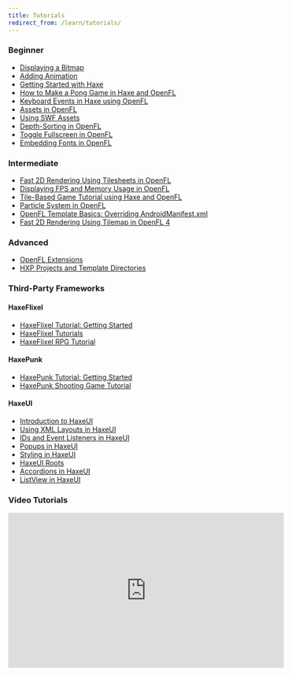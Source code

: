 ```yaml
---
title: Tutorials
redirect_from: /learn/tutorials/
---
```


<style>.glyphicon-new-window { color: #DDD; }</style>

### Beginner

 * [Displaying a Bitmap](/learn/tutorials/displaying-a-bitmap/)
 * [Adding Animation](/learn/tutorials/adding-animation/)
 * <span class="glyphicon glyphicon-new-window"></span> <a href="https://keyreal-code.github.io/haxecoder-tutorials/02_getting_started_with_haxe.html" target="_blank">Getting Started with Haxe</a>
 * <span class="glyphicon glyphicon-new-window"></span> <a href="https://keyreal-code.github.io/haxecoder-tutorials/07_how_to_make_a_pong_game_in_haxe_and_openfl_part_1.html" target="_blank">How to Make a Pong Game in Haxe and OpenFL</a>
 * <span class="glyphicon glyphicon-new-window"></span> <a href="https://keyreal-code.github.io/haxecoder-tutorials/12_keyboard_events_in_haxe_using_openfl.html" target="_blank">Keyboard Events in Haxe using OpenFL</a>
 * <span class="glyphicon glyphicon-new-window"></span> <a href="https://keyreal-code.github.io/haxecoder-tutorials/13_assets_in_openfl_embedding_images,_sounds_and_more.html" target="_blank">Assets in OpenFL</a>
 * [Using SWF Assets](/learn/tutorials/using-swf-assets/)
 * <span class="glyphicon glyphicon-new-window"></span> <a href="https://keyreal-code.github.io/haxecoder-tutorials/59_depth_sorting_in_openfl.html" target="_blank">Depth-Sorting in OpenFL</a>
 * <span class="glyphicon glyphicon-new-window"></span> <a href="https://keyreal-code.github.io/haxecoder-tutorials/60_toggle_fullscreen_in_openfl.html" target="_blank">Toggle Fullscreen in OpenFL</a>
 * <span class="glyphicon glyphicon-new-window"></span> <a href="https://keyreal-code.github.io/haxecoder-tutorials/62_embedding_fonts_in_openfl.html" target="_blank">Embedding Fonts in OpenFL</a>


### Intermediate

 * <span class="glyphicon glyphicon-new-window"></span> <a href="https://keyreal-code.github.io/haxecoder-tutorials/14_fast_2d_rendering_using_tilesheets_in_openfl.html" target="_blank">Fast 2D Rendering Using Tilesheets in OpenFL</a>
 * <span class="glyphicon glyphicon-new-window"></span> <a href="https://keyreal-code.github.io/haxecoder-tutorials/17_displaying_fps_and_memory_usage_using_openfl.html" target="_blank">Displaying FPS and Memory Usage in OpenFL</a>
 * <span class="glyphicon glyphicon-new-window"></span> <a href="https://keyreal-code.github.io/haxecoder-tutorials/18_tile_based_game_tutorial_using_haxe_and_openfl_part_1.html" target="_blank">Tile-Based Game Tutorial using Haxe and OpenFL</a>
 * <span class="glyphicon glyphicon-new-window"></span> <a href="https://keyreal-code.github.io/haxecoder-tutorials/61_particle_system_in_openfl_using_tilesheet.html" target="_blank">Particle System in OpenFL</a>
 * <span class="glyphicon glyphicon-new-window"></span> <a href="http://player03.com/2014/08/14/template-basics/" target="_blank">OpenFL Template Basics: Overriding AndroidManifest.xml</a>
 * <span class="glyphicon glyphicon-new-window"></span> <a href="https://keyreal-code.github.io/haxecoder-tutorials/73_fast_2d_rendering_using_tilemap_in_openfl_4.html" target="_blank">Fast 2D Rendering Using Tilemap in OpenFL 4</a>

 
### Advanced

 * <span class="glyphicon glyphicon-new-window"></span> <a href="http://player03.com/2014/08/09/openfl-extensions/" target="_blank">OpenFL Extensions</a>
 * <span class="glyphicon glyphicon-new-window"></span> <a href="http://player03.com/2014/08/24/hxp/" target="_blank">HXP Projects and Template Directories</a>


### Third-Party Frameworks

#### HaxeFlixel

 * <span class="glyphicon glyphicon-new-window"></span> <a href="https://keyreal-code.github.io/haxecoder-tutorials/37_haxeflixel_tutorial_getting_started.html" target="_blank">HaxeFlixel Tutorial: Getting Started</a>
 * <span class="glyphicon glyphicon-new-window"></span> <a href="http://haxeflixel.com/documentation/tutorials/" target="_blank">HaxeFlixel Tutorials</a>
 * <span class="glyphicon glyphicon-new-window"></span> <a href="https://keyreal-code.github.io/haxecoder-tutorials/38_haxeflixel_rpg_tutorial_part_1.html" target="_blank">HaxeFlixel RPG Tutorial</a>


#### HaxePunk

 * <span class="glyphicon glyphicon-new-window"></span> <a href="https://keyreal-code.github.io/haxecoder-tutorials/24_haxepunk_tutorial_getting_started.html" target="_blank">HaxePunk Tutorial: Getting Started</a>
 * <span class="glyphicon glyphicon-new-window"></span> <a href="https://keyreal-code.github.io/haxecoder-tutorials/25_haxepunk_shooting_game_tutorial_part_1.html" target="_blank">HaxePunk Shooting Game Tutorial</a>


#### HaxeUI

 * <span class="glyphicon glyphicon-new-window"></span> <a href="https://keyreal-code.github.io/haxecoder-tutorials/63_introduction_to_haxeui.html" target="_blank">Introduction to HaxeUI</a>
 * <span class="glyphicon glyphicon-new-window"></span> <a href="https://keyreal-code.github.io/haxecoder-tutorials/64_using_xml_layouts_in_haxeui.html" target="_blank">Using XML Layouts in HaxeUI</a>
 * <span class="glyphicon glyphicon-new-window"></span> <a href="https://keyreal-code.github.io/haxecoder-tutorials/65_ids_and_event_listeners_in_haxeui.html" target="_blank">IDs and Event Listeners in HaxeUI</a>
 * <span class="glyphicon glyphicon-new-window"></span> <a href="https://keyreal-code.github.io/haxecoder-tutorials/66_popups_in_haxeui.html" target="_blank">Popups in HaxeUI</a>
 * <span class="glyphicon glyphicon-new-window"></span> <a href="https://keyreal-code.github.io/haxecoder-tutorials/67_styling_in_haxeui.html" target="_blank">Styling in HaxeUI</a>
 * <span class="glyphicon glyphicon-new-window"></span> <a href="https://keyreal-code.github.io/haxecoder-tutorials/68_haxeui_roots.html" target="_blank">HaxeUI Roots</a>
 * <span class="glyphicon glyphicon-new-window"></span> <a href="https://keyreal-code.github.io/haxecoder-tutorials/69_accordions_in_haxeui.html" target="_blank">Accordions in HaxeUI</a>
 * <span class="glyphicon glyphicon-new-window"></span> <a href="https://keyreal-code.github.io/haxecoder-tutorials/70_listview_in_haxeui.html" target="_blank">ListView in HaxeUI</a>


### Video Tutorials

<iframe width="560" height="315" src="https://www.youtube.com/embed/videoseries?list=PLF1S8k0g8YOU31vqHtZSpGY64DEbh0dr3&showinfo=1&modestbranding=1" frameborder="0" allowfullscreen></iframe>
